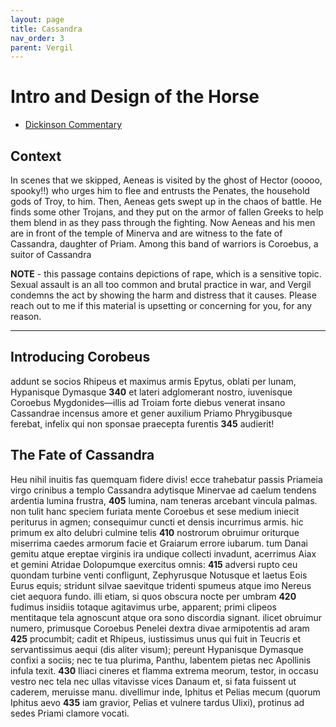 ```yaml
---
layout: page
title: Cassandra
nav_order: 3
parent: Vergil
---
```


# Intro and Design of the Horse

- [Dickinson Commentary](https://dcc.dickinson.edu/vergil-aeneid/vergil-aeneid-ii-1-20)

## Context

In scenes that we skipped,  Aeneas is visited by the ghost of Hector (ooooo, spooky!!) who urges him to flee and entrusts the Penates, the household gods of Troy, to him. Then, Aeneas gets swept up in the chaos of battle. He finds some other Trojans, and they put on the armor of fallen Greeks to help them blend in as they pass through the fighting. Now Aeneas and his men are in front of the temple of Minerva and are witness to the fate of Cassandra, daughter of Priam. Among this band of warriors is Coroebus, a suitor of Cassandra

**NOTE** - this passage contains depictions of rape, which is a sensitive topic. Sexual assault is an all too common and brutal practice in war, and Vergil condemns the act by showing the harm and distress that it causes. Please reach out to me if this material is upsetting or concerning for you, for any reason.

-----------------

## Introducing Corobeus

addunt se socios Rhipeus et maximus armis
Epytus, oblati per lunam, Hypanisque Dymasque               **340**
et lateri adglomerant nostro, iuvenisque Coroebus
Mygdonides—illis ad Troiam forte diebus
venerat insano Cassandrae incensus amore
et gener auxilium Priamo Phrygibusque ferebat,
infelix qui non sponsae praecepta furentis               **345**
audierit!

## The Fate of Cassandra

Heu nihil inuitis fas quemquam fidere divis!
ecce trahebatur passis Priameia virgo
crinibus a templo Cassandra adytisque Minervae
ad caelum tendens ardentia lumina frustra,               **405**
lumina, nam teneras arcebant vincula palmas.
non tulit hanc speciem furiata mente Coroebus
et sese medium iniecit periturus in agmen;
consequimur cuncti et densis incurrimus armis.
hic primum ex alto delubri culmine telis               **410**
nostrorum obruimur oriturque miserrima caedes
armorum facie et Graiarum errore iubarum.
tum Danai gemitu atque ereptae virginis ira
undique collecti invadunt, acerrimus Aiax
et gemini Atridae Dolopumque exercitus omnis:               **415**
adversi rupto ceu quondam turbine venti
confligunt, Zephyrusque Notusque et laetus Eois
Eurus equis; stridunt silvae saevitque tridenti
spumeus atque imo Nereus ciet aequora fundo.
illi etiam, si quos obscura nocte per umbram               **420**
fudimus insidiis totaque agitavimus urbe,
apparent; primi clipeos mentitaque tela
agnoscunt atque ora sono discordia signant.
ilicet obruimur numero, primusque Coroebus
Penelei dextra divae armipotentis ad aram               **425**
procumbit; cadit et Rhipeus, iustissimus unus
qui fuit in Teucris et servantissimus aequi
(dis aliter visum); pereunt Hypanisque Dymasque
confixi a sociis; nec te tua plurima, Panthu,
labentem pietas nec Apollinis infula texit.               **430**
Iliaci cineres et flamma extrema meorum,
testor, in occasu vestro nec tela nec ullas
vitavisse vices Danaum et, si fata fuissent
ut caderem, meruisse manu. divellimur inde,
Iphitus et Pelias mecum (quorum Iphitus aevo               **435**
iam gravior, Pelias et vulnere tardus Ulixi),
protinus ad sedes Priami clamore vocati.
